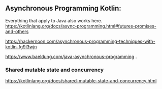 ## Asynchronous Programming Kotlin:
Everything that apply to Java also works here.
https://kotlinlang.org/docs/async-programming.html#futures-promises-and-others

https://hackernoon.com/asynchronous-programming-techniques-with-kotlin-fg9l3wjn

https://www.baeldung.com/java-asynchronous-programming .

### Shared mutable state and concurrency
https://kotlinlang.org/docs/shared-mutable-state-and-concurrency.html